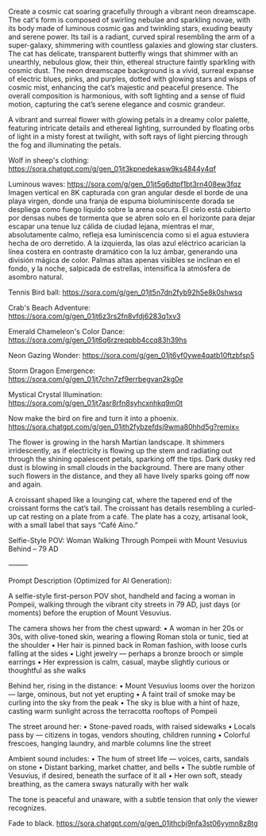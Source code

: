 Create a cosmic cat soaring gracefully through a vibrant neon dreamscape. The cat's form is composed of swirling nebulae and sparkling novae, with its body made of luminous cosmic gas and twinkling stars, exuding beauty and serene power. Its tail is a radiant, curved spiral resembling the arm of a super-galaxy, shimmering with countless galaxies and glowing star clusters. The cat has delicate, transparent butterfly wings that shimmer with an unearthly, nebulous glow, their thin, ethereal structure faintly sparkling with cosmic dust. The neon dreamscape background is a vivid, surreal expanse of electric blues, pinks, and purples, dotted with glowing stars and wisps of cosmic mist, enhancing the cat’s majestic and peaceful presence. The overall composition is harmonious, with soft lighting and a sense of fluid motion, capturing the cat’s serene elegance and cosmic grandeur.

A vibrant and surreal flower with glowing petals in a dreamy color palette, featuring intricate details and ethereal lighting, surrounded by floating orbs of light in a misty forest at twilight, with soft rays of light piercing through the fog and illuminating the petals.

Wolf in sheep's clothing:
https://sora.chatgpt.com/g/gen_01jt3kpnedekasw9ks4844y4qf

Luminous waves: https://sora.com/g/gen_01jt5q6dtpf1bt3rn408ew3fqz
Imagen vertical en 8K capturada con gran angular desde el borde de una playa virgen, donde una franja de espuma bioluminiscente dorada se despliega como fuego líquido sobre la arena oscura. El cielo está cubierto por densas nubes de tormenta que se abren solo en el horizonte para dejar escapar una tenue luz cálida de ciudad lejana, mientras el mar, absolutamente calmo, refleja esa luminiscencia como si el agua estuviera hecha de oro derretido. A la izquierda, las olas azul eléctrico acarician la línea costera en contraste dramático con la luz ámbar, generando una división mágica de color. Palmas altas apenas visibles se inclinan en el fondo, y la noche, salpicada de estrellas, intensifica la atmósfera de asombro natural.

Tennis Bird ball: https://sora.com/g/gen_01jt5n7dn2fyb92h5e8k0shwsq

Crab's Beach Adventure: https://sora.com/g/gen_01jt6z3rs2fn8vfdj6283q1xv3

Emerald Chameleon's Color Dance: https://sora.com/g/gen_01jt6q6rzreqpbb4ccq83h39hs

Neon Gazing Wonder: https://sora.com/g/gen_01jt6yf0ywe4qatb10ftzbfsp5

Storm Dragon Emergence: https://sora.com/g/gen_01jt7chn7zf9errbegvan2kg0e

Mystical Crystal Illumination: https://sora.com/g/gen_01jt7asr8rfn8syhcxnhkq9m0t

Now make the bird on fire and turn it into a phoenix. 
https://sora.chatgpt.com/g/gen_01jth2fybzefdsj9wma80hhd5g?remix=


The flower is growing in the harsh Martian landscape. It shimmers irridescently, as if electricity is flowing up the stem and radiating out through the shining opalescent petals, sparking off the tips. Dark dusky red dust is blowing in small clouds in the background. There are many other such flowers in the distance, and they all have lively sparks going off now and again. 

A croissant shaped like a lounging cat, where the tapered end of the croissant forms the cat’s tail. The croissant has details resembling a curled-up cat resting on a plate from a café. The plate has a cozy, artisanal look, with a small label that says “Café Aino.”

Selfie-Style POV: Woman Walking Through Pompeii with Mount Vesuvius Behind – 79 AD

⸻

Prompt Description (Optimized for AI Generation):

A selfie-style first-person POV shot, handheld and facing a woman in Pompeii, walking through the vibrant city streets in 79 AD, just days (or moments) before the eruption of Mount Vesuvius.

The camera shows her from the chest upward:
	•	A woman in her 20s or 30s, with olive-toned skin, wearing a flowing Roman stola or tunic, tied at the shoulder
	•	Her hair is pinned back in Roman fashion, with loose curls falling at the sides
	•	Light jewelry — perhaps a bronze brooch or simple earrings
	•	Her expression is calm, casual, maybe slightly curious or thoughtful as she walks

Behind her, rising in the distance:
	•	Mount Vesuvius looms over the horizon — large, ominous, but not yet erupting
	•	A faint trail of smoke may be curling into the sky from the peak
	•	The sky is blue with a hint of haze, casting warm sunlight across the terracotta rooftops of Pompeii

The street around her:
	•	Stone-paved roads, with raised sidewalks
	•	Locals pass by — citizens in togas, vendors shouting, children running
	•	Colorful frescoes, hanging laundry, and marble columns line the street

Ambient sound includes:
	•	The hum of street life — voices, carts, sandals on stone
	•	Distant barking, market chatter, and bells
	•	The subtle rumble of Vesuvius, if desired, beneath the surface of it all
	•	Her own soft, steady breathing, as the camera sways naturally with her walk

The tone is peaceful and unaware, with a subtle tension that only the viewer recognizes.

Fade to black.
https://sora.chatgpt.com/g/gen_01jthcbj9nfa3st06yymn8z8tg
